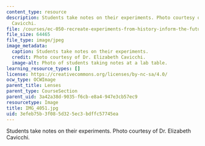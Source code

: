 ```yaml
---
content_type: resource
description: Students take notes on their experiments. Photo courtesy of Dr. Elizabeth
  Cavicchi.
file: /courses/ec-050-recreate-experiments-from-history-inform-the-future-from-the-past-galileo-january-iap-2010/3efeb75b3f085d325ec3bdffc57745ea_IMG_4051.jpg
file_size: 64465
file_type: image/jpeg
image_metadata:
  caption: Students take notes on their experiments.
  credit: Photo courtesy of Dr. Elizabeth Cavicchi.
  image-alt: Photo of students taking notes at a lab table.
learning_resource_types: []
license: https://creativecommons.org/licenses/by-nc-sa/4.0/
ocw_type: OCWImage
parent_title: Lenses
parent_type: CourseSection
parent_uid: 3a42a38d-9035-f6cb-e8a4-947e3cb57ec9
resourcetype: Image
title: IMG_4051.jpg
uid: 3efeb75b-3f08-5d32-5ec3-bdffc57745ea
---
```

Students take notes on their experiments. Photo courtesy of Dr. Elizabeth Cavicchi.